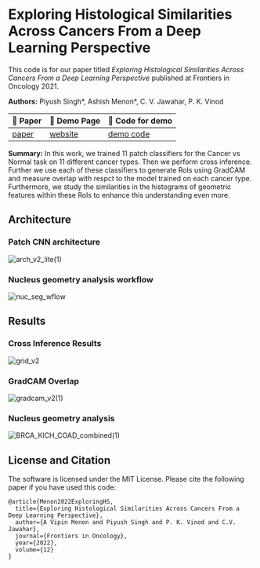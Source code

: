 # Exploring Histological Similarities Across Cancers From a Deep Learning Perspective

This code is for our paper titled *Exploring Histological Similarities Across Cancers From a Deep Learning Perspective* published at Frontiers in Oncology 2021.

**Authors:** Piyush Singh*, Ashish Menon*, C. V. Jawahar, P. K. Vinod

|   📝 Paper   |   📑 Demo Page  |    📑 Code for demo  | 
|-----------|-------------------|-------------------|
| [paper](https://www.frontiersin.org/articles/10.3389/fonc.2022.842759/full) | [website](https://bhasha.iiit.ac.in/tcga_cross_organ_project) | [demo code](https://github.com/piyush01123/tcga_app)



**Summary:** In this work, we trained 11 patch classifiers for the Cancer vs Normal task on 11 different cancer types. Then we perform cross inference. Further we use each of these classifiers to generate RoIs using GradCAM and measure overlap with respct to the model trained on each cancer type. Furthermore, we study the similarities in the histograms of geometric features within these RoIs to enhance this understanding even more.

## Architecture
### Patch CNN architecture
![arch_v2_lite(1)](https://user-images.githubusercontent.com/19518507/205519069-35e04a92-8058-4366-8169-9154dbf9624a.jpg)
### Nucleus geometry analysis workflow
![nuc_seg_wflow](https://user-images.githubusercontent.com/19518507/205519080-971f3fa8-bcc7-44ab-ab50-c7de419d97ec.jpg)

## Results
### Cross Inference Results
![grid_v2](https://user-images.githubusercontent.com/19518507/205519152-bf67eab2-9da3-450c-8f1a-a177366c7840.jpg)
### GradCAM Overlap
![gradcam_v2(1)](https://user-images.githubusercontent.com/19518507/205519432-1d137e08-d33e-4ec3-9d89-2047d9a9fce5.jpg)
### Nucleus geometry analysis
![BRCA_KICH_COAD_combined(1)](https://user-images.githubusercontent.com/19518507/205519359-ccc5d09e-c86e-423d-b9e0-a67aac92236a.jpg)

## License and Citation
The software is licensed under the MIT License. Please cite the following paper if you have used this code:
```
@article{Menon2022ExploringHS,
  title={Exploring Histological Similarities Across Cancers From a Deep Learning Perspective},
  author={A Vipin Menon and Piyush Singh and P. K. Vinod and C.V. Jawahar},
  journal={Frontiers in Oncology},
  year={2022},
  volume={12}
}
```
